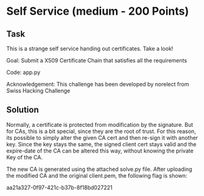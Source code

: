 # Self Service (medium - 200 Points)

## Task
This is a strange self service handing out certificates. Take a look!

Goal: Submit a X509 Certificate Chain that satisfies all the requirements

Code: app.py

Acknowledgement: This challenge has been developed by norelect from Swiss Hacking Challenge

## Solution

Normally, a certificate is protected from modification by the signature. But for
CAs, this is a bit special, since they are the root of trust. For this reason, its
possible to simply alter the given CA cert and then re-sign it with another key.
Since the key stays the same, the signed client cert stays valid and the expire-date
of the CA can be altered this way, without knowing the private Key of the CA.

The new CA is generated using the attached solve.py file. After uploading the
modified CA and the original client.pem, the following flag is shown:

aa21a327-0f97-421c-b37b-8f18bd027221